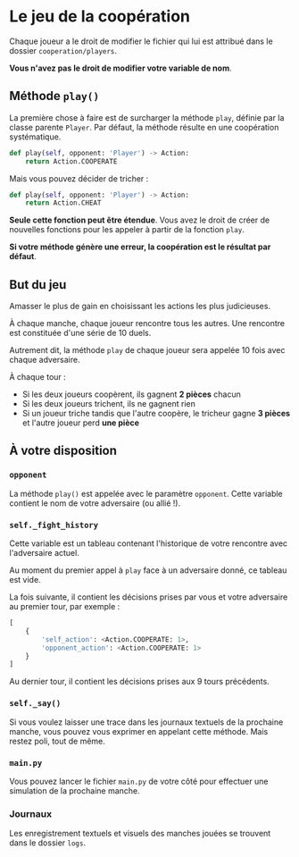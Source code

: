 # Le jeu de la coopération

Chaque joueur a le droit de modifier le fichier qui lui est attribué dans le dossier `cooperation/players`.

**Vous n'avez pas le droit de modifier votre variable de nom**.

## Méthode `play()`

La première chose à faire est de surcharger la méthode `play`, définie par la classe parente `Player`. Par défaut, la méthode résulte en une coopération systématique.


```py
def play(self, opponent: 'Player') -> Action:
    return Action.COOPERATE
```

Mais vous pouvez décider de tricher :

```py
def play(self, opponent: 'Player') -> Action:
    return Action.CHEAT
```

**Seule cette fonction peut être étendue**. Vous avez le droit de créer de nouvelles fonctions pour les appeler à partir de la fonction `play`.

**Si votre méthode génère une erreur, la coopération est le résultat par défaut**.

## But du jeu

Amasser le plus de gain en choisissant les actions les plus judicieuses.

À chaque manche, chaque joueur rencontre tous les autres. Une rencontre est constituée d'une série de 10 duels.

Autrement dit, la méthode `play` de chaque joueur sera appelée 10 fois avec chaque adversaire.

À chaque tour :
- Si les deux joueurs coopèrent, ils gagnent **2 pièces** chacun
- Si les deux joueurs trichent, ils ne gagnent rien
- Si un joueur triche tandis que l'autre coopère, le tricheur gagne **3 pièces** et l'autre joueur perd **une pièce**

## À votre disposition

### `opponent`

La méthode `play()` est appelée avec le paramètre `opponent`. Cette variable contient le nom de votre adversaire (ou allié !).

### `self._fight_history`

Cette variable est un tableau contenant l'historique de votre rencontre avec l'adversaire actuel.

Au moment du premier appel à `play` face à un adversaire donné, ce tableau est vide.

La fois suivante, il contient les décisions prises par vous et votre adversaire au premier tour, par exemple :

```py
[
    {
        'self_action': <Action.COOPERATE: 1>,
        'opponent_action': <Action.COOPERATE: 1>
    }
]
```

Au dernier tour, il contient les décisions prises aux 9 tours précédents.

### `self._say()`

Si vous voulez laisser une trace dans les journaux textuels de la prochaine manche, vous pouvez vous exprimer en appelant cette méthode. Mais restez poli, tout de même.

### `main.py`

Vous pouvez lancer le fichier `main.py` de votre côté pour effectuer une simulation de la prochaine manche.

### Journaux

Les enregistrement textuels et visuels des manches jouées se trouvent dans le dossier `logs`.
